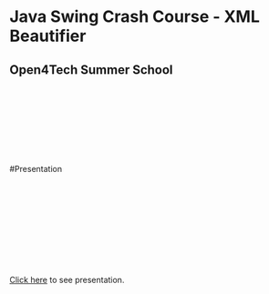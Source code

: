 # Java Swing Crash Course - XML Beautifier
## Open4Tech Summer School

#Presentation
<embed sec="./src/main/resources/img/XML Beautifier.pdf" type="application/pdf">

<object data="https://github.com/Chandler1215/XML-Beautifier/blob/main/src/main/resources/img/XML_Beautifier.pdf" type="application/pdf" width="700px" height="700px">
    <embed src="https://github.com/Chandler1215/XML-Beautifier/blob/main/src/main/resources/img/XML_Beautifier.pdf">
        <p><a href="https://github.com/Chandler1215/XML-Beautifier/blob/main/src/main/resources/img/XML_Beautifier.pdf">Click here</a> to see presentation.</p>
    </embed>
</object>